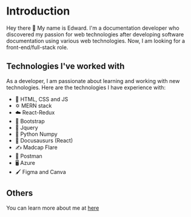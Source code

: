 # Introduction

Hey there 👋 My name is Edward. I'm a documentation developer who discovered my passion for web technologies after developing software documentation using various web technologies. Now, I am looking for a front-end/full-stack role.

## Technologies I've worked with

As a developer, I am passionate about learning and working with new technologies. Here are the technologies I have experience with:

- 📄 HTML, CSS and JS
- ✡️ MERN stack
- ☁️ React-Redux
- 🚀 Bootstrap
- 🔘 Jquery
- 🐍 Python Numpy
- 🐊 Docusausurs (React)
- ✍️ Madcap Flare
- 📩 Postman
- 🖥️ Azure
- 🖌️ Figma and Canva

## Others

You can learn more about me at [here](https://eo33.github.io/)
